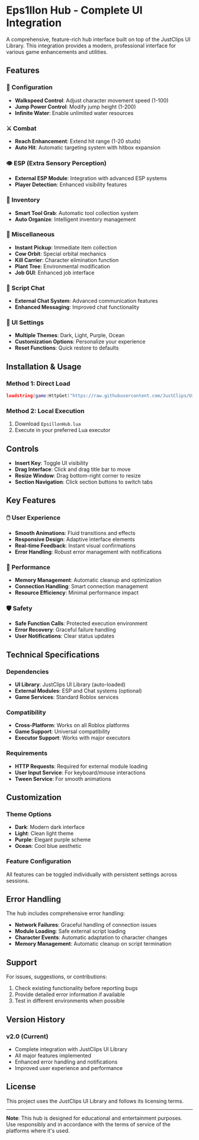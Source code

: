 # Eps1llon Hub - Complete UI Integration

A comprehensive, feature-rich hub interface built on top of the JustClips UI Library. This integration provides a modern, professional interface for various game enhancements and utilities.

## Features

### 🔧 Configuration
- **Walkspeed Control**: Adjust character movement speed (1-100)
- **Jump Power Control**: Modify jump height (1-200)
- **Infinite Water**: Enable unlimited water resources

### ⚔️ Combat
- **Reach Enhancement**: Extend hit range (1-20 studs)
- **Auto Hit**: Automatic targeting system with hitbox expansion

### 👁️ ESP (Extra Sensory Perception)
- **External ESP Module**: Integration with advanced ESP systems
- **Player Detection**: Enhanced visibility features

### 🎒 Inventory
- **Smart Tool Grab**: Automatic tool collection system
- **Auto Organize**: Intelligent inventory management

### 🌟 Miscellaneous
- **Instant Pickup**: Immediate item collection
- **Cow Orbit**: Special orbital mechanics
- **Kill Carrier**: Character elimination function
- **Plant Tree**: Environmental modification
- **Job GUI**: Enhanced job interface

### 💬 Script Chat
- **External Chat System**: Advanced communication features
- **Enhanced Messaging**: Improved chat functionality

### 🎨 UI Settings
- **Multiple Themes**: Dark, Light, Purple, Ocean
- **Customization Options**: Personalize your experience
- **Reset Functions**: Quick restore to defaults

## Installation & Usage

### Method 1: Direct Load
```lua
loadstring(game:HttpGet("https://raw.githubusercontent.com/JustClips/Uilib/refs/heads/main/EpsillonHub.lua"))()
```

### Method 2: Local Execution
1. Download `EpsillonHub.lua`
2. Execute in your preferred Lua executor

## Controls

- **Insert Key**: Toggle UI visibility
- **Drag Interface**: Click and drag title bar to move
- **Resize Window**: Drag bottom-right corner to resize
- **Section Navigation**: Click section buttons to switch tabs

## Key Features

### 🖱️ User Experience
- **Smooth Animations**: Fluid transitions and effects
- **Responsive Design**: Adaptive interface elements
- **Real-time Feedback**: Instant visual confirmations
- **Error Handling**: Robust error management with notifications

### 🔄 Performance
- **Memory Management**: Automatic cleanup and optimization
- **Connection Handling**: Smart connection management
- **Resource Efficiency**: Minimal performance impact

### 🛡️ Safety
- **Safe Function Calls**: Protected execution environment
- **Error Recovery**: Graceful failure handling
- **User Notifications**: Clear status updates

## Technical Specifications

### Dependencies
- **UI Library**: JustClips UI Library (auto-loaded)
- **External Modules**: ESP and Chat systems (optional)
- **Game Services**: Standard Roblox services

### Compatibility
- **Cross-Platform**: Works on all Roblox platforms
- **Game Support**: Universal compatibility
- **Executor Support**: Works with major executors

### Requirements
- **HTTP Requests**: Required for external module loading
- **User Input Service**: For keyboard/mouse interactions
- **Tween Service**: For smooth animations

## Customization

### Theme Options
- **Dark**: Modern dark interface
- **Light**: Clean light theme
- **Purple**: Elegant purple scheme
- **Ocean**: Cool blue aesthetic

### Feature Configuration
All features can be toggled individually with persistent settings across sessions.

## Error Handling

The hub includes comprehensive error handling:
- **Network Failures**: Graceful handling of connection issues
- **Module Loading**: Safe external script loading
- **Character Events**: Automatic adaptation to character changes
- **Memory Management**: Automatic cleanup on script termination

## Support

For issues, suggestions, or contributions:
1. Check existing functionality before reporting bugs
2. Provide detailed error information if available
3. Test in different environments when possible

## Version History

### v2.0 (Current)
- Complete integration with JustClips UI Library
- All major features implemented
- Enhanced error handling and notifications
- Improved user experience and performance

## License

This project uses the JustClips UI Library and follows its licensing terms.

---

**Note**: This hub is designed for educational and entertainment purposes. Use responsibly and in accordance with the terms of service of the platforms where it's used.